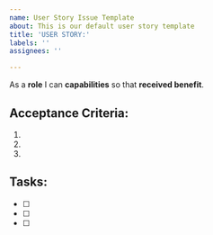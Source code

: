 ```yaml
---
name: User Story Issue Template
about: This is our default user story template
title: 'USER STORY:'
labels: ''
assignees: ''

---
```


As a **role** I can **capabilities** so that **received benefit**.

## Acceptance Criteria:

1.
2.
3.

## Tasks:

- [ ] 
- [ ] 
- [ ]
